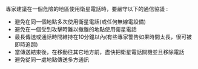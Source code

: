[Title]: # (推薦的通訊協定)
[Difficulty]: # (進階)
[Order]: # (2)

專家建議在一個危險的地區使用衛星電話時，要嚴守以下的通信協議 :
* 避免在同一個地點多次使用衛星電話(或任何無線電設備) 
* 避免在一個受到攻擊時難以撤離的地點使用衛星電話
* 最長傳送或通話時間維持在10分鐘以內(有些專家警告如果時間太長，很可被即時追踪)
* 當傳送結束後，在移動往其它地方前，盡快把衛星電話關機並且移除電話
* 避免從同一處地點傳送多方通訊